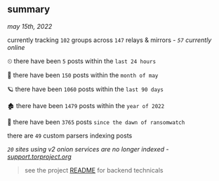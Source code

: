 
## summary
_may 15th, 2022_

currently tracking `102` groups across `147` relays & mirrors - _`57` currently online_

⏲ there have been `5` posts within the `last 24 hours`

🦈 there have been `150` posts within the `month of may`

🪐 there have been `1060` posts within the `last 90 days`

🏚 there have been `1479` posts within the `year of 2022`

🦕 there have been `3765` posts `since the dawn of ransomwatch`

there are `49` custom parsers indexing posts

_`20` sites using v2 onion services are no longer indexed - [support.torproject.org](https://support.torproject.org/onionservices/v2-deprecation/)_

> see the project [README](https://github.com/thetanz/ransomwatch#ransomwatch--) for backend technicals
